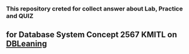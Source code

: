 
### This repository creted for collect answer about Lab, Practice and **QUIZ**
## for Database System Concept 2567 KMITL on [DBLeaning](https://dblearning.it.kmitl.ac.th/)
